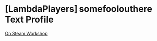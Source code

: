 # [LambdaPlayers] somefoolouthere Text Profile

[On Steam Workshop](https://steamcommunity.com/sharedfiles/filedetails/?id=2954955751)
